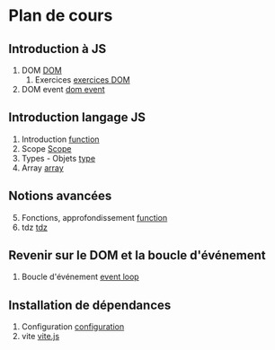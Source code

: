 # Plan de cours

## Introduction à JS 

1. DOM [DOM](./Supports/chap-dom.md)
   1. Exercices [exercices DOM](./Exercices/exercices-dom.md)
2. DOM event [dom event](./Supports/chap-dom-event.md)


## Introduction langage JS

1. Introduction [function](./Supports/chap-Fonctions-01.md)
2. Scope [Scope](./Supports/chap-Scope%20des%20variables.md)
3. Types - Objets [type](./Supports/chap-Types.md)
4. Array [array](./Supports/chap-Arrays.md)

## Notions avancées

5. Fonctions, approfondissement [function](./Supports/chap-Fonctions-02.md)
6. tdz [tdz](./Supports/chap-TDZ.md)

## Revenir sur le DOM et la boucle d'événement

1. Boucle d'événement [event loop](./Supports/chap-eventloop.md)

## Installation de dépendances  

1. Configuration [configuration](./Supports/chap-installation-configuration.md)
2. vite [vite.js](./Supports/chap-installe-vite-node.md)